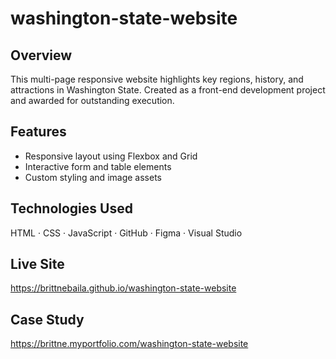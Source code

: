 # washington-state-website

## Overview
This multi-page responsive website highlights key regions, history, and attractions in Washington State. Created as a front-end development project and awarded for outstanding execution.

## Features
- Responsive layout using Flexbox and Grid
- Interactive form and table elements
- Custom styling and image assets

## Technologies Used
HTML · CSS · JavaScript · GitHub · Figma · Visual Studio

## Live Site
https://brittnebaila.github.io/washington-state-website

## Case Study
https://brittne.myportfolio.com/washington-state-website
